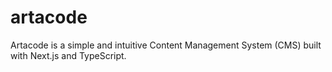 # artacode
Artacode is a simple and intuitive Content Management System (CMS) built with Next.js and TypeScript. 
